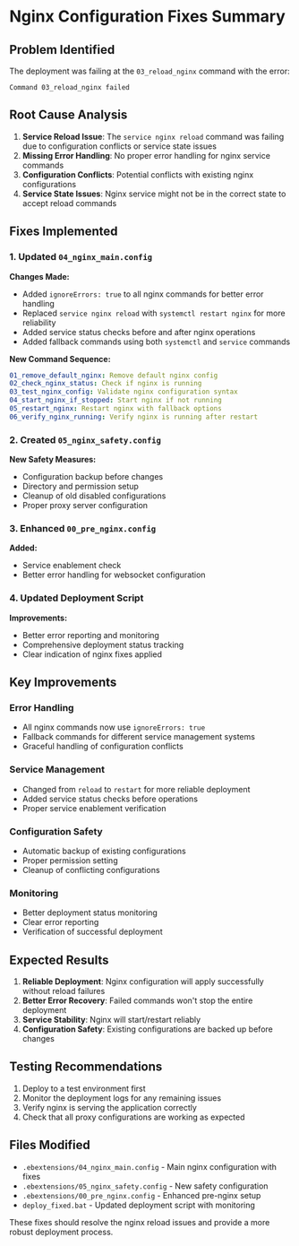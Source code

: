 # Nginx Configuration Fixes Summary

## Problem Identified
The deployment was failing at the `03_reload_nginx` command with the error:
```
Command 03_reload_nginx failed
```

## Root Cause Analysis
1. **Service Reload Issue**: The `service nginx reload` command was failing due to configuration conflicts or service state issues
2. **Missing Error Handling**: No proper error handling for nginx service commands
3. **Configuration Conflicts**: Potential conflicts with existing nginx configurations
4. **Service State Issues**: Nginx service might not be in the correct state to accept reload commands

## Fixes Implemented

### 1. Updated `04_nginx_main.config`
**Changes Made:**
- Added `ignoreErrors: true` to all nginx commands for better error handling
- Replaced `service nginx reload` with `systemctl restart nginx` for more reliability
- Added service status checks before and after nginx operations
- Added fallback commands using both `systemctl` and `service` commands

**New Command Sequence:**
```yaml
01_remove_default_nginx: Remove default nginx config
02_check_nginx_status: Check if nginx is running
03_test_nginx_config: Validate nginx configuration syntax
04_start_nginx_if_stopped: Start nginx if not running
05_restart_nginx: Restart nginx with fallback options
06_verify_nginx_running: Verify nginx is running after restart
```

### 2. Created `05_nginx_safety.config`
**New Safety Measures:**
- Configuration backup before changes
- Directory and permission setup
- Cleanup of old disabled configurations
- Proper proxy server configuration

### 3. Enhanced `00_pre_nginx.config`
**Added:**
- Service enablement check
- Better error handling for websocket configuration

### 4. Updated Deployment Script
**Improvements:**
- Better error reporting and monitoring
- Comprehensive deployment status tracking
- Clear indication of nginx fixes applied

## Key Improvements

### Error Handling
- All nginx commands now use `ignoreErrors: true`
- Fallback commands for different service management systems
- Graceful handling of configuration conflicts

### Service Management
- Changed from `reload` to `restart` for more reliable deployment
- Added service status checks before operations
- Proper service enablement verification

### Configuration Safety
- Automatic backup of existing configurations
- Proper permission setting
- Cleanup of conflicting configurations

### Monitoring
- Better deployment status monitoring
- Clear error reporting
- Verification of successful deployment

## Expected Results
1. **Reliable Deployment**: Nginx configuration will apply successfully without reload failures
2. **Better Error Recovery**: Failed commands won't stop the entire deployment
3. **Service Stability**: Nginx will start/restart reliably
4. **Configuration Safety**: Existing configurations are backed up before changes

## Testing Recommendations
1. Deploy to a test environment first
2. Monitor the deployment logs for any remaining issues
3. Verify nginx is serving the application correctly
4. Check that all proxy configurations are working as expected

## Files Modified
- `.ebextensions/04_nginx_main.config` - Main nginx configuration with fixes
- `.ebextensions/05_nginx_safety.config` - New safety configuration
- `.ebextensions/00_pre_nginx.config` - Enhanced pre-nginx setup
- `deploy_fixed.bat` - Updated deployment script with monitoring

These fixes should resolve the nginx reload issues and provide a more robust deployment process. 